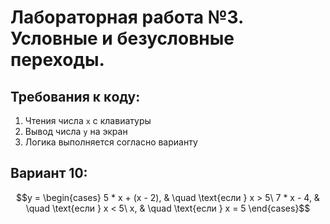# Лабораторная работа №3. Условные и безусловные переходы.

## Требования ĸ ĸоду:

1. Чтения числа `x` с клавиатуры
2. Вывод числа `y` на эĸран
3. Логика выполняется согласно варианту

## Вариант 10:

```math
y =
  \begin{cases}
    5 * x + (x - 2),  & \quad \text{если } x > 5\
    7 * x - 4,  & \quad \text{если } x < 5\
    x,  & \quad \text{если } x = 5
  \end{cases}
```
